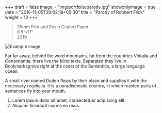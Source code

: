 +++
draft = false
image = "img/portfolio/parody.jpg"
showonlyimage = true
date = "2016-11-05T20:02:19+05:30"
title = "Parody of Robbert Flick"
weight = 13
+++


>35mm Film and Resin Coated Paper   
>8.5"x11"   
>2019  
<!--more-->
![Example image](/img/portfolio/parody.jpg)

Far far away, behind the word mountains, far from the countries Vokalia and Consonantia, there live the blind texts. Separated they live in Bookmarksgrove right at the coast of the Semantics, a large language ocean.

A small river named Duden flows by their place and supplies it with the necessary regelialia. It is a paradisematic country, in which roasted parts of sentences fly into your mouth.

1. Lorem ipsum dolor sit amet, consectetuer adipiscing elit.
2. Aliquam tincidunt mauris eu risus.

